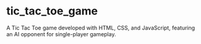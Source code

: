 # tic_tac_toe_game
A Tic Tac Toe game developed with HTML, CSS, and JavaScript, featuring an AI opponent for single-player gameplay.

